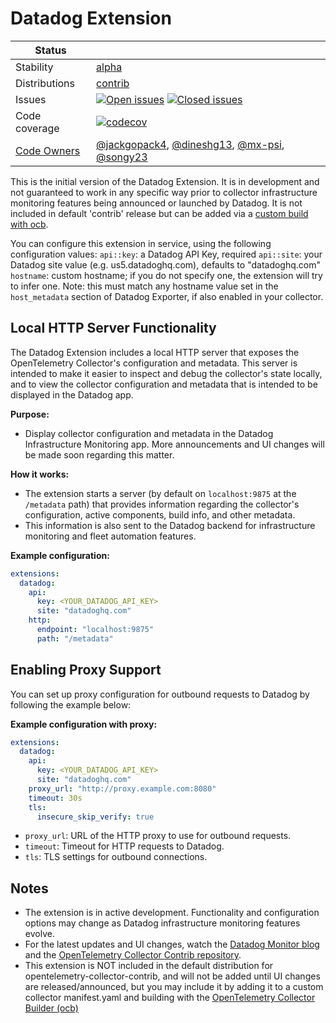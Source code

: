 # Datadog Extension
<!-- status autogenerated section -->
| Status        |           |
| ------------- |-----------|
| Stability     | [alpha]  |
| Distributions | [contrib] |
| Issues        | [![Open issues](https://img.shields.io/github/issues-search/open-telemetry/opentelemetry-collector-contrib?query=is%3Aissue%20is%3Aopen%20label%3Aextension%2Fdatadog%20&label=open&color=orange&logo=opentelemetry)](https://github.com/open-telemetry/opentelemetry-collector-contrib/issues?q=is%3Aopen+is%3Aissue+label%3Aextension%2Fdatadog) [![Closed issues](https://img.shields.io/github/issues-search/open-telemetry/opentelemetry-collector-contrib?query=is%3Aissue%20is%3Aclosed%20label%3Aextension%2Fdatadog%20&label=closed&color=blue&logo=opentelemetry)](https://github.com/open-telemetry/opentelemetry-collector-contrib/issues?q=is%3Aclosed+is%3Aissue+label%3Aextension%2Fdatadog) |
| Code coverage | [![codecov](https://codecov.io/github/open-telemetry/opentelemetry-collector-contrib/graph/main/badge.svg?component=extension_datadog)](https://app.codecov.io/gh/open-telemetry/opentelemetry-collector-contrib/tree/main/?components%5B0%5D=extension_datadog&displayType=list) |
| [Code Owners](https://github.com/open-telemetry/opentelemetry-collector-contrib/blob/main/CONTRIBUTING.md#becoming-a-code-owner)    | [@jackgopack4](https://www.github.com/jackgopack4), [@dineshg13](https://www.github.com/dineshg13), [@mx-psi](https://www.github.com/mx-psi), [@songy23](https://www.github.com/songy23) |

[alpha]: https://github.com/open-telemetry/opentelemetry-collector/blob/main/docs/component-stability.md#alpha
[contrib]: https://github.com/open-telemetry/opentelemetry-collector-releases/tree/main/distributions/otelcol-contrib
<!-- end autogenerated section -->

This is the initial version of the Datadog Extension. It is in development and not guaranteed to work in any specific way prior to collector infrastructure monitoring features being announced or launched by Datadog. It is not included in default 'contrib' release but can be added via a [custom build with ocb](https://opentelemetry.io/docs/collector/custom-collector/).

You can configure this extension in service, using the following configuration values:
`api::key`: a Datadog API Key, required
`api::site`: your Datadog site value (e.g. us5.datadoghq.com), defaults to "datadoghq.com"
`hostname`: custom hostname; if you do not specify one, the extension will try to infer one. Note: this must match any hostname value set in the `host_metadata` section of Datadog Exporter, if also enabled in your collector.

## Local HTTP Server Functionality

The Datadog Extension includes a local HTTP server that exposes the OpenTelemetry Collector's configuration and metadata. This server is intended to make it easier to inspect and debug the collector's state locally, and to view the collector configuration and metadata that is intended to be displayed in the Datadog app.

**Purpose:**
- Display collector configuration and metadata in the Datadog Infrastructure Monitoring app. More announcements and UI changes will be made soon regarding this matter.

**How it works:**
- The extension starts a server (by default on `localhost:9875` at the `/metadata` path) that provides information regarding the collector's configuration, active components, build info, and other metadata.
- This information is also sent to the Datadog backend for infrastructure monitoring and fleet automation features.

**Example configuration:**
```yaml
extensions:
  datadog:
    api:
      key: <YOUR_DATADOG_API_KEY>
      site: "datadoghq.com"
    http:
      endpoint: "localhost:9875"
      path: "/metadata"
```

## Enabling Proxy Support

You can set up proxy configuration for outbound requests to Datadog by following the example below:

**Example configuration with proxy:**
```yaml
extensions:
  datadog:
    api:
      key: <YOUR_DATADOG_API_KEY>
      site: "datadoghq.com"
    proxy_url: "http://proxy.example.com:8080"
    timeout: 30s
    tls:
      insecure_skip_verify: true
```
- `proxy_url`: URL of the HTTP proxy to use for outbound requests.
- `timeout`: Timeout for HTTP requests to Datadog.
- `tls`: TLS settings for outbound connections.

## Notes
- The extension is in active development. Functionality and configuration options may change as Datadog infrastructure monitoring features evolve.
- For the latest updates and UI changes, watch the [Datadog Monitor blog](https://www.datadoghq.com/blog/) and the [OpenTelemetry Collector Contrib repository](https://github.com/open-telemetry/opentelemetry-collector-contrib).
- This extension is NOT included in the default distribution for opentelemetry-collector-contrib, and will not be added until UI changes are released/announced, but you may include it by adding it to a custom collector manifest.yaml and building with the [OpenTelemetry Collector Builder (ocb)](https://github.com/open-telemetry/opentelemetry-collector/tree/main/cmd/builder)
